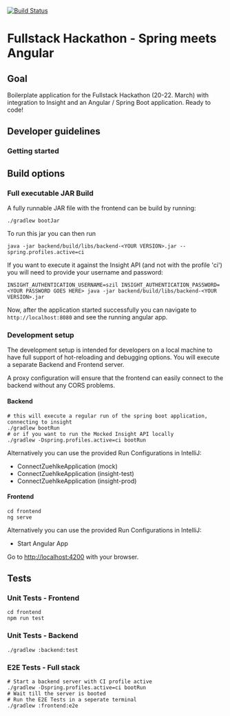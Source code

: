[![Build Status](https://travis-ci.com/fullstackhackathon/ConnectZuehlke.svg)](https://travis-ci.com/fullstackhackathon/ConnectZuehlke)

# Fullstack Hackathon - Spring meets Angular

## Goal

Boilerplate application for the Fullstack Hackathon (20-22. March) with integration to Insight and an Angular / Spring Boot application. Ready to code!

## Developer guidelines

### Getting started

 
## Build options

### Full executable JAR Build
A fully runnable JAR file with the frontend can be build by running:

```
./gradlew bootJar
```
To run this jar you can then run 
```
java -jar backend/build/libs/backend-<YOUR VERSION>.jar --spring.profiles.active=ci
```
If you want to execute it against the Insight API (and not with the profile 'ci') you will need to provide your username and password:

```
INSIGHT_AUTHENTICATION_USERNAME=szil INSIGHT_AUTHENTICATION_PASSWORD=<YOUR PASSWORD GOES HERE> java -jar backend/build/libs/backend-<YOUR VERSION>.jar
```

Now, after the application started successfully you can navigate to `http://localhost:8080` and see the running angular app.

### Development setup
The development setup is intended for developers on a local machine to have full support of hot-reloading and debugging options.
You will execute a separate Backend and Frontend server.

A proxy configuration will ensure that the frontend can easily connect to the backend without any CORS problems.
 
#### Backend
```
# this will execute a regular run of the spring boot application, connecting to insight
./gradlew bootRun 
# or if you want to run the Mocked Insight API locally
./gradlew -Dspring.profiles.active=ci bootRun 
```
Alternatively you can use the provided Run Configurations in IntelliJ:

- ConnectZuehlkeApplication (mock)
- ConnectZuehlkeApplication (insight-test)
- ConnectZuehlkeApplication (insight-prod)



#### Frontend
```
cd frontend
ng serve
```

Alternatively you can use the provided Run Configurations in IntelliJ:

- Start Angular App

Go to [http://localhost:4200](http://localhost:4200) with your browser.


## Tests

### Unit Tests - Frontend

```
cd frontend
npm run test
```

### Unit Tests - Backend

```
./gradlew :backend:test
```

### E2E Tests - Full stack

```
# Start a backend server with CI profile active
./gradlew -Dspring.profiles.active=ci bootRun 
# Wait till the server is booted
# Run the E2E Tests in a seperate terminal
./gradlew :frontend:e2e

```
